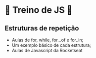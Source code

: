 # 📖 Treino de JS 📖
## Estruturas de repetição
* Aulas de for, while, for...of e for..in;
* Um exemplo básico de cada estrutura;
* Aulas de Javascript da Rocketseat

